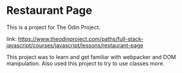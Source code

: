 # Restaurant Page

This is a project for The Odin Project.

link: https://www.theodinproject.com/paths/full-stack-javascript/courses/javascript/lessons/restaurant-page

This project was to learn and get familiar with webpacker and DOM manipulation. Also used this project to try to use classes more.
